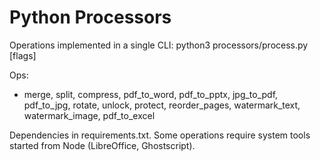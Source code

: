 # Python Processors

Operations implemented in a single CLI:
python3 processors/process.py <op> [flags]

Ops:
- merge, split, compress, pdf_to_word, pdf_to_pptx, jpg_to_pdf, pdf_to_jpg,
  rotate, unlock, protect, reorder_pages, watermark_text, watermark_image, pdf_to_excel

Dependencies in requirements.txt. Some operations require system tools started from Node (LibreOffice, Ghostscript).

